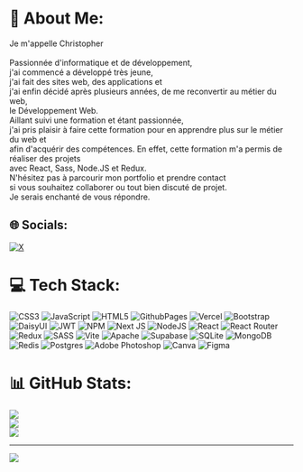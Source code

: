 # 💫 About Me:
Je m'appelle Christopher<br><br>Passionnée d'informatique et de développement, <br>j'ai commencé a développé très jeune, <br>j'ai fait des sites web, des applications et<br> j'ai enfin décidé après plusieurs années, de me reconvertir au métier du web,<br> le Développement Web.<br> Aillant suivi une formation et étant passionnée, <br>j'ai pris plaisir à faire cette formation pour en apprendre plus sur le métier du web et <br>afin d'acquérir des compétences. En effet, cette formation m'a permis de réaliser des projets <br>avec React, Sass, Node.JS et Redux. <br>N'hésitez pas à parcourir mon portfolio et prendre contact<br> si vous souhaitez collaborer ou tout bien discuté de projet. <br>Je serais enchanté de vous répondre.


## 🌐 Socials:
[![X](https://img.shields.io/badge/X-black.svg?logo=X&logoColor=white)](https://x.com/ChristChalafit9) 

# 💻 Tech Stack:
![CSS3](https://img.shields.io/badge/css3-%231572B6.svg?style=for-the-badge&logo=css3&logoColor=white) ![JavaScript](https://img.shields.io/badge/javascript-%23323330.svg?style=for-the-badge&logo=javascript&logoColor=%23F7DF1E) ![HTML5](https://img.shields.io/badge/html5-%23E34F26.svg?style=for-the-badge&logo=html5&logoColor=white) ![GithubPages](https://img.shields.io/badge/github%20pages-121013?style=for-the-badge&logo=github&logoColor=white) ![Vercel](https://img.shields.io/badge/vercel-%23000000.svg?style=for-the-badge&logo=vercel&logoColor=white) ![Bootstrap](https://img.shields.io/badge/bootstrap-%238511FA.svg?style=for-the-badge&logo=bootstrap&logoColor=white) ![DaisyUI](https://img.shields.io/badge/daisyui-5A0EF8?style=for-the-badge&logo=daisyui&logoColor=white) ![JWT](https://img.shields.io/badge/JWT-black?style=for-the-badge&logo=JSON%20web%20tokens) ![NPM](https://img.shields.io/badge/NPM-%23CB3837.svg?style=for-the-badge&logo=npm&logoColor=white) ![Next JS](https://img.shields.io/badge/Next-black?style=for-the-badge&logo=next.js&logoColor=white) ![NodeJS](https://img.shields.io/badge/node.js-6DA55F?style=for-the-badge&logo=node.js&logoColor=white) ![React](https://img.shields.io/badge/react-%2320232a.svg?style=for-the-badge&logo=react&logoColor=%2361DAFB) ![React Router](https://img.shields.io/badge/React_Router-CA4245?style=for-the-badge&logo=react-router&logoColor=white) ![Redux](https://img.shields.io/badge/redux-%23593d88.svg?style=for-the-badge&logo=redux&logoColor=white) ![SASS](https://img.shields.io/badge/SASS-hotpink.svg?style=for-the-badge&logo=SASS&logoColor=white) ![Vite](https://img.shields.io/badge/vite-%23646CFF.svg?style=for-the-badge&logo=vite&logoColor=white) ![Apache](https://img.shields.io/badge/apache-%23D42029.svg?style=for-the-badge&logo=apache&logoColor=white) ![Supabase](https://img.shields.io/badge/Supabase-3ECF8E?style=for-the-badge&logo=supabase&logoColor=white) ![SQLite](https://img.shields.io/badge/sqlite-%2307405e.svg?style=for-the-badge&logo=sqlite&logoColor=white) ![MongoDB](https://img.shields.io/badge/MongoDB-%234ea94b.svg?style=for-the-badge&logo=mongodb&logoColor=white) ![Redis](https://img.shields.io/badge/redis-%23DD0031.svg?style=for-the-badge&logo=redis&logoColor=white) ![Postgres](https://img.shields.io/badge/postgres-%23316192.svg?style=for-the-badge&logo=postgresql&logoColor=white) ![Adobe Photoshop](https://img.shields.io/badge/adobe%20photoshop-%2331A8FF.svg?style=for-the-badge&logo=adobe%20photoshop&logoColor=white) ![Canva](https://img.shields.io/badge/Canva-%2300C4CC.svg?style=for-the-badge&logo=Canva&logoColor=white) ![Figma](https://img.shields.io/badge/figma-%23F24E1E.svg?style=for-the-badge&logo=figma&logoColor=white)
# 📊 GitHub Stats:
![](https://github-readme-stats.vercel.app/api?username=ChristopherChalfit&theme=react&hide_border=false&include_all_commits=false&count_private=false)<br/>
![](https://github-readme-streak-stats.herokuapp.com/?user=ChristopherChalfit&theme=react&hide_border=false)<br/>
![](https://github-readme-stats.vercel.app/api/top-langs/?username=ChristopherChalfit&theme=react&hide_border=false&include_all_commits=false&count_private=false&layout=compact)

---
[![](https://visitcount.itsvg.in/api?id=ChristopherChalfit&icon=0&color=0)](https://visitcount.itsvg.in)

<!-- Proudly created with GPRM ( https://gprm.itsvg.in ) -->